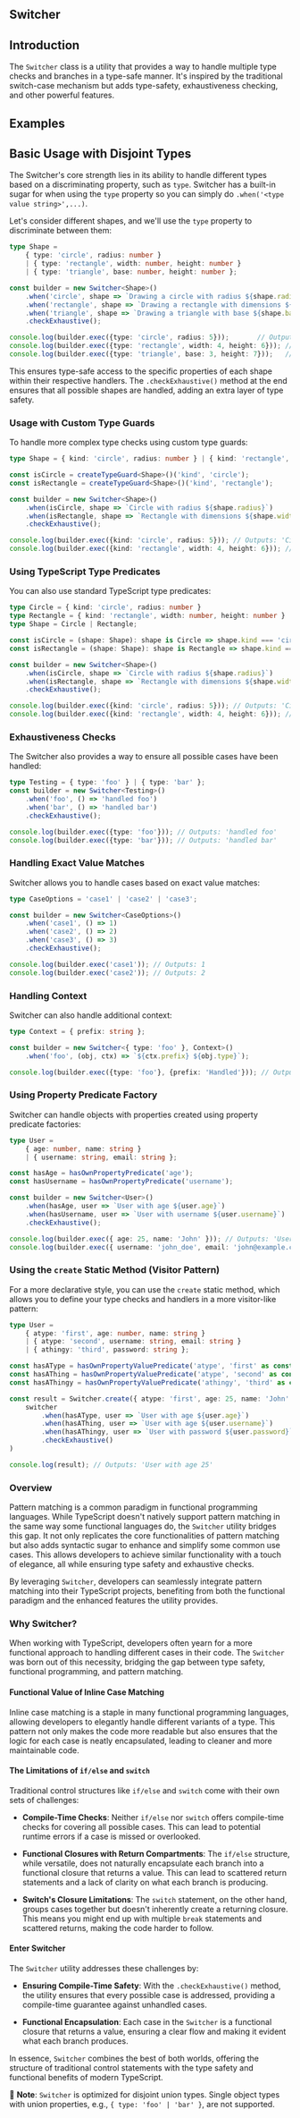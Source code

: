 ## Switcher

## Introduction
The `Switcher` class is a utility that provides a way to handle multiple type checks and branches in a type-safe manner. It's inspired by the traditional switch-case mechanism but adds type-safety, exhaustiveness checking, and other powerful features.

## Examples

## Basic Usage with Disjoint Types

The Switcher's core strength lies in its ability to handle different types based on a discriminating property, such as `type`.
Switcher has a built-in sugar for when using the `type` property so you can simply do `.when('<type value string>',...)`.

Let's consider different shapes, and we'll use the `type` property to discriminate between them:

```typescript
type Shape = 
    { type: 'circle', radius: number }
    | { type: 'rectangle', width: number, height: number }
    | { type: 'triangle', base: number, height: number };

const builder = new Switcher<Shape>()
    .when('circle', shape => `Drawing a circle with radius ${shape.radius}`)
    .when('rectangle', shape => `Drawing a rectangle with dimensions ${shape.width}x${shape.height}`)
    .when('triangle', shape => `Drawing a triangle with base ${shape.base} and height ${shape.height}`)
    .checkExhaustive();

console.log(builder.exec({type: 'circle', radius: 5}));       // Outputs: 'Drawing a circle with radius 5'
console.log(builder.exec({type: 'rectangle', width: 4, height: 6})); // Outputs: 'Drawing a rectangle with dimensions 4x6'
console.log(builder.exec({type: 'triangle', base: 3, height: 7}));   // Outputs: 'Drawing a triangle with base 3 and height 7'
```

This ensures type-safe access to the specific properties of each shape within their respective handlers. 
The `.checkExhaustive()` method at the end ensures that all possible shapes are handled, adding an extra layer of type safety.

### Usage with Custom Type Guards
To handle more complex type checks using custom type guards:

```typescript
type Shape = { kind: 'circle', radius: number } | { kind: 'rectangle', width: number, height: number };

const isCircle = createTypeGuard<Shape>()('kind', 'circle');
const isRectangle = createTypeGuard<Shape>()('kind', 'rectangle');

const builder = new Switcher<Shape>()
    .when(isCircle, shape => `Circle with radius ${shape.radius}`)
    .when(isRectangle, shape => `Rectangle with dimensions ${shape.width}x${shape.height}`)
    .checkExhaustive();

console.log(builder.exec({kind: 'circle', radius: 5})); // Outputs: 'Circle with radius 5'
console.log(builder.exec({kind: 'rectangle', width: 4, height: 6})); // Outputs: 'Rectangle with dimensions 4x6'
```

### Using TypeScript Type Predicates
You can also use standard TypeScript type predicates:

```typescript
type Circle = { kind: 'circle', radius: number }
type Rectangle = { kind: 'rectangle', width: number, height: number }
type Shape = Circle | Rectangle;

const isCircle = (shape: Shape): shape is Circle => shape.kind === 'circle';
const isRectangle = (shape: Shape): shape is Rectangle => shape.kind === 'rectangle';

const builder = new Switcher<Shape>()
    .when(isCircle, shape => `Circle with radius ${shape.radius}`)
    .when(isRectangle, shape => `Rectangle with dimensions ${shape.width}x${shape.height}`)
    .checkExhaustive();

console.log(builder.exec({kind: 'circle', radius: 5})); // Outputs: 'Circle with radius 5'
console.log(builder.exec({kind: 'rectangle', width: 4, height: 6})); // Outputs: 'Rectangle with dimensions 4x6'
```

### Exhaustiveness Checks
The Switcher also provides a way to ensure all possible cases have been handled:

```typescript
type Testing = { type: 'foo' } | { type: 'bar' };
const builder = new Switcher<Testing>()
    .when('foo', () => 'handled foo')
    .when('bar', () => 'handled bar')
    .checkExhaustive();

console.log(builder.exec({type: 'foo'})); // Outputs: 'handled foo'
console.log(builder.exec({type: 'bar'})); // Outputs: 'handled bar'
```

### Handling Exact Value Matches
Switcher allows you to handle cases based on exact value matches:

```typescript
type CaseOptions = 'case1' | 'case2' | 'case3';

const builder = new Switcher<CaseOptions>()
    .when('case1', () => 1)
    .when('case2', () => 2)
    .when('case3', () => 3)
    .checkExhaustive();

console.log(builder.exec('case1')); // Outputs: 1
console.log(builder.exec('case2')); // Outputs: 2
```

### Handling Context
Switcher can also handle additional context:

```typescript
type Context = { prefix: string };

const builder = new Switcher<{ type: 'foo' }, Context>()
    .when('foo', (obj, ctx) => `${ctx.prefix} ${obj.type}`);

console.log(builder.exec({type: 'foo'}, {prefix: 'Handled'})); // Outputs: 'Handled foo'
```

### Using Property Predicate Factory
Switcher can handle objects with properties created using property predicate factories:

```typescript
type User =
    { age: number, name: string }
    | { username: string, email: string };

const hasAge = hasOwnPropertyPredicate('age');
const hasUsername = hasOwnPropertyPredicate('username');

const builder = new Switcher<User>()
    .when(hasAge, user => `User with age ${user.age}`)
    .when(hasUsername, user => `User with username ${user.username}`)
    .checkExhaustive();

console.log(builder.exec({ age: 25, name: 'John' })); // Outputs: 'User with age 25'
console.log(builder.exec({ username: 'john_doe', email: 'john@example.com' })); // Outputs: 'User with username john_doe'
```

### Using the `create` Static Method (Visitor Pattern)
For a more declarative style, you can use the `create` static method, which allows you to define your type checks and handlers in a more visitor-like pattern:

```typescript
type User =
    { atype: 'first', age: number, name: string }
    | { atype: 'second', username: string, email: string }
    | { athingy: 'third', password: string };

const hasAType = hasOwnPropertyValuePredicate('atype', 'first' as const);
const hasAThing = hasOwnPropertyValuePredicate('atype', 'second' as const);
const hasAThingy = hasOwnPropertyValuePredicate('athingy', 'third' as const);

const result = Switcher.create({ atype: 'first', age: 25, name: 'John' } as User, switcher =>
    switcher
        .when(hasAType, user => `User with age ${user.age}`)
        .when(hasAThing, user => `User with age ${user.username}`)
        .when(hasAThingy, user => `User with password ${user.password}`)
        .checkExhaustive()
)

console.log(result); // Outputs: 'User with age 25'
```

### Overview

Pattern matching is a common paradigm in functional programming languages. While TypeScript doesn't natively support pattern matching in the same way some functional languages do, the `Switcher` utility bridges this gap. It not only replicates the core functionalities of pattern matching but also adds syntactic sugar to enhance and simplify some common use cases. This allows developers to achieve similar functionality with a touch of elegance, all while ensuring type safety and exhaustive checks.

By leveraging `Switcher`, developers can seamlessly integrate pattern matching into their TypeScript projects, benefiting from both the functional paradigm and the enhanced features the utility provides.

### Why Switcher?

When working with TypeScript, developers often yearn for a more functional approach to handling different cases in their code. The `Switcher` was born out of this necessity, bridging the gap between type safety, functional programming, and pattern matching.

#### Functional Value of Inline Case Matching

Inline case matching is a staple in many functional programming languages, allowing developers to elegantly handle different variants of a type. This pattern not only makes the code more readable but also ensures that the logic for each case is neatly encapsulated, leading to cleaner and more maintainable code.

#### The Limitations of `if/else` and `switch`

Traditional control structures like `if/else` and `switch` come with their own sets of challenges:

- **Compile-Time Checks**: Neither `if/else` nor `switch` offers compile-time checks for covering all possible cases. This can lead to potential runtime errors if a case is missed or overlooked.

- **Functional Closures with Return Compartments**: The `if/else` structure, while versatile, does not naturally encapsulate each branch into a functional closure that returns a value. This can lead to scattered return statements and a lack of clarity on what each branch is producing.

- **Switch's Closure Limitations**: The `switch` statement, on the other hand, groups cases together but doesn't inherently create a returning closure. This means you might end up with multiple `break` statements and scattered returns, making the code harder to follow.

#### Enter Switcher

The `Switcher` utility addresses these challenges by:

- **Ensuring Compile-Time Safety**: With the `.checkExhaustive()` method, the utility ensures that every possible case is addressed, providing a compile-time guarantee against unhandled cases.

- **Functional Encapsulation**: Each case in the `Switcher` is a functional closure that returns a value, ensuring a clear flow and making it evident what each branch produces.

In essence, `Switcher` combines the best of both worlds, offering the structure of traditional control statements with the type safety and functional benefits of modern TypeScript.

🚫 **Note**: `Switcher` is optimized for disjoint union types. Single object types with union properties, e.g., `{ type: 'foo' | 'bar' }`, are not supported.

